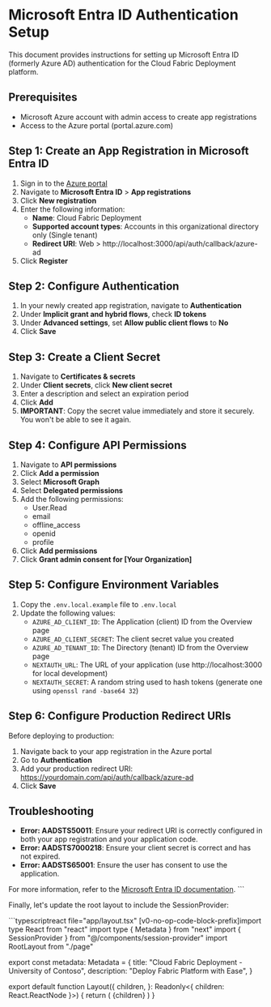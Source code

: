 # Microsoft Entra ID Authentication Setup

This document provides instructions for setting up Microsoft Entra ID (formerly Azure AD) authentication for the Cloud Fabric Deployment platform.

## Prerequisites

- Microsoft Azure account with admin access to create app registrations
- Access to the Azure portal (portal.azure.com)

## Step 1: Create an App Registration in Microsoft Entra ID

1. Sign in to the [Azure portal](https://portal.azure.com)
2. Navigate to **Microsoft Entra ID** > **App registrations**
3. Click **New registration**
4. Enter the following information:
   - **Name**: Cloud Fabric Deployment
   - **Supported account types**: Accounts in this organizational directory only (Single tenant)
   - **Redirect URI**: Web > http://localhost:3000/api/auth/callback/azure-ad
5. Click **Register**

## Step 2: Configure Authentication

1. In your newly created app registration, navigate to **Authentication**
2. Under **Implicit grant and hybrid flows**, check **ID tokens**
3. Under **Advanced settings**, set **Allow public client flows** to **No**
4. Click **Save**

## Step 3: Create a Client Secret

1. Navigate to **Certificates & secrets**
2. Under **Client secrets**, click **New client secret**
3. Enter a description and select an expiration period
4. Click **Add**
5. **IMPORTANT**: Copy the secret value immediately and store it securely. You won't be able to see it again.

## Step 4: Configure API Permissions

1. Navigate to **API permissions**
2. Click **Add a permission**
3. Select **Microsoft Graph**
4. Select **Delegated permissions**
5. Add the following permissions:
   - User.Read
   - email
   - offline_access
   - openid
   - profile
6. Click **Add permissions**
7. Click **Grant admin consent for [Your Organization]**

## Step 5: Configure Environment Variables

1. Copy the `.env.local.example` file to `.env.local`
2. Update the following values:
   - `AZURE_AD_CLIENT_ID`: The Application (client) ID from the Overview page
   - `AZURE_AD_CLIENT_SECRET`: The client secret value you created
   - `AZURE_AD_TENANT_ID`: The Directory (tenant) ID from the Overview page
   - `NEXTAUTH_URL`: The URL of your application (use http://localhost:3000 for local development)
   - `NEXTAUTH_SECRET`: A random string used to hash tokens (generate one using `openssl rand -base64 32`)

## Step 6: Configure Production Redirect URIs

Before deploying to production:

1. Navigate back to your app registration in the Azure portal
2. Go to **Authentication**
3. Add your production redirect URI: https://yourdomain.com/api/auth/callback/azure-ad
4. Click **Save**

## Troubleshooting

- **Error: AADSTS50011**: Ensure your redirect URI is correctly configured in both your app registration and your application code.
- **Error: AADSTS7000218**: Ensure your client secret is correct and has not expired.
- **Error: AADSTS65001**: Ensure the user has consent to use the application.

For more information, refer to the [Microsoft Entra ID documentation](https://learn.microsoft.com/en-us/entra/identity-platform/).
\`\`\`

Finally, let's update the root layout to include the SessionProvider:

\`\`\`typescriptreact file="app/layout.tsx"
[v0-no-op-code-block-prefix]import type React from "react"
import type { Metadata } from "next"
import { SessionProvider } from "@/components/session-provider"
import RootLayout from "./page"

export const metadata: Metadata = {
  title: "Cloud Fabric Deployment - University of Contoso",
  description: "Deploy Fabric Platform with Ease",
}

export default function Layout({
  children,
}: Readonly<{
  children: React.ReactNode
}>) {
  return (
    <SessionProvider>
      <RootLayout>{children}</RootLayout>
    </SessionProvider>
  )
}
